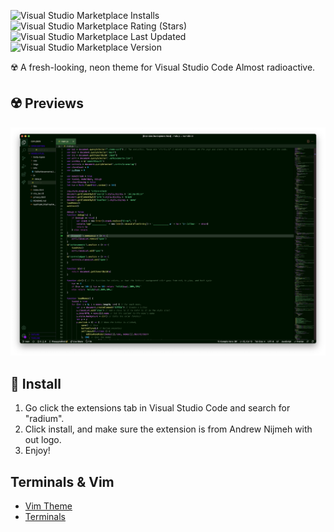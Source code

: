 ![Visual Studio Marketplace Installs](https://img.shields.io/visual-studio-marketplace/i/AndrewNijmeh.theme-radium?color=e92741)
![Visual Studio Marketplace Rating (Stars)](https://img.shields.io/visual-studio-marketplace/stars/AndrewNijmeh.theme-radium?color=e92741)
![Visual Studio Marketplace Last Updated](https://img.shields.io/visual-studio-marketplace/last-updated/AndrewNijmeh.theme-radium?color=e92741)
![Visual Studio Marketplace Version](https://img.shields.io/visual-studio-marketplace/v/AndrewNijmeh.theme-radium?color=e92741)

☢️ A fresh-looking, neon theme for Visual Studio Code Almost radioactive.

## ☢️ Previews
![example](./assets/example.png)

## 🚀 Install
1. Go click the extensions tab in Visual Studio Code and search for "radium".
2. Click install, and make sure the extension is from Andrew Nijmeh with out logo.
3. Enjoy!

## Terminals & Vim

- [Vim Theme](https://github.com/radium-theme/vim)
- [Terminals](https://github.com/radium-theme/terminals)